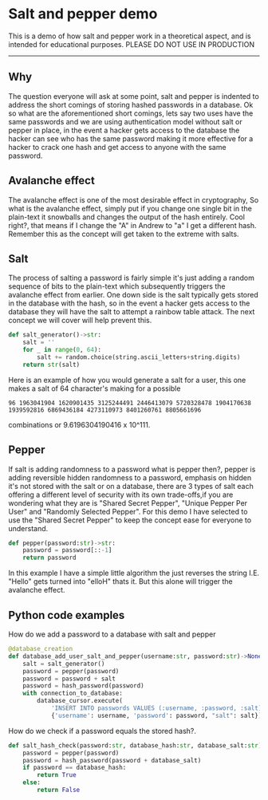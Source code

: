 # **Salt and pepper demo**
This is a demo of how salt and pepper work in a theoretical aspect, and is intended for educational purposes. PLEASE DO NOT USE IN PRODUCTION

---
## **Why**

The question everyone will ask at some point, salt and pepper is indented to address the short comings of storing hashed passwords in a database. Ok so what are the aforementioned short comings, lets say two uses have the same passwords and we are using authentication model without salt or pepper in place, in the event a hacker gets access to the database the hacker can see who has the same password making it more effective for a hacker to crack one hash and get access to anyone with the same password.

## **Avalanche effect**

The avalanche effect is one of the most desirable effect in cryptography, So what is the avalanche effect, simply put if you change one single bit in the plain-text it snowballs and changes the output of the hash entirely. Cool right?, that means if I change the "A" in Andrew to "a" I get a different hash. Remember this as the concept will get taken to the extreme with salts.

## **Salt**

The process of salting a password is fairly simple it's just adding a random sequence of bits to the plain-text which subsequently triggers the avalanche effect from earlier. One down side is the salt typically gets stored in the database with the hash, so in the event a hacker gets access to the database they will have the salt to attempt a rainbow table attack. The next concept we will cover will help prevent this.

```python
def salt_generator()->str:
    salt = ''
    for _ in range(0, 64):
        salt += random.choice(string.ascii_letters+string.digits)
    return str(salt)
```

Here is an example of how you would generate a salt for a user, this one makes a salt of 64 character's making for a possible 
```
96 1963041904 1620901435 3125244491 2446413079 5720328478 1904170638 1939592816 6869436184 4273110973 8401260761 8805661696
``` 
combinations or 9.6196304190416 x 10^111.


## **Pepper**

If salt is adding randomness to a password what is pepper then?, pepper is adding reversible hidden randomness to a password, emphasis on hidden it's not stored with the salt or on a database, there are 3 types of salt each offering a different level of security with its own trade-offs,if you are wondering what they are is "Shared Secret Pepper", "Unique Pepper Per User" and "Randomly Selected Pepper". For this demo I have selected to use the "Shared Secret Pepper" to keep the concept ease for everyone to understand.

```python
def pepper(password:str)->str:
    password = password[::-1]
    return password
```
In this example I have a simple little algorithm the just reverses the string I.E. "Hello" gets turned into "elloH" thats it. But this alone will trigger the avalanche effect.

## **Python code examples**
How do we add a password to a database with salt and pepper
```python
@database_creation
def database_add_user_salt_and_pepper(username:str, password:str)->None:
    salt = salt_generator()
    password = pepper(password)
    password = password + salt
    password = hash_password(password)
    with connection_to_database:
        database_cursor.execute(
            'INSERT INTO passwords VALUES (:username, :password, :salt)', 
            {'username': username, 'password': password, "salt": salt})

```


How do we check if a password equals the stored hash?.
```python
def salt_hash_check(password:str, database_hash:str, database_salt:str)->bool:
    password = pepper(password)
    password = hash_password(password + database_salt)
    if password == database_hash:
        return True
    else:
        return False
```